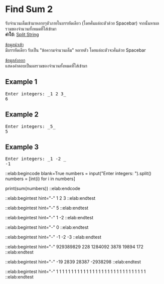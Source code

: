 # Find Sum 2

รับจำนวนเต็มเข้ามาหลายๆตัวภายในบรรทัดเดียว (โดยคั่นแต่ละตัวด้วย Spacebar) จากนั้นหาผลรวมของจำนวนทั้งหมดที่ใส่เข้ามา    
**คำใบ้:** [Split String](https://www.w3schools.com/python/ref_string_split.asp)

<u>ข้อมูลนำเข้า</u>  
มีบรรทัดเดียว รับเป็น "ข้อความจำนวนเต็ม" หลายตัว โดยแต่ละตัวจะคั่นด้วย Spacebar

<u>ข้อมูลส่งออก</u>  
แสดงคำตอบเป็นผลรวมของจำนวนทั้งหมดที่ใส่เข้ามา

## Example 1
<pre class="output">
Enter integers: _1 2 3_
6
</pre>

## Example 2
<pre class="output">
Enter integers: _5_
5
</pre>

## Example 3
<pre class="output">
Enter integers: _1 -2 _ 
-1
</pre>

::elab:begincode blank=True
numbers = input("Enter integers: ").split()
numbers = [int(i) for i in numbers]

print(sum(numbers))
::elab:endcode

::elab:begintest hint="-"
1 2 3
::elab:endtest

::elab:begintest hint="-"
5
::elab:endtest

::elab:begintest hint="-"
1 -2
::elab:endtest

::elab:begintest hint="-"
0
::elab:endtest

::elab:begintest hint="-"
-1 -2 -3
::elab:endtest

::elab:begintest hint="-"
929389829 228 1284092 3878 19894 172
::elab:endtest

::elab:begintest hint="-"
-19 2839 28387 -2938298
::elab:endtest

::elab:begintest hint="-"
1 1 1 1 1 1 1 1 1 1 1 1 1 1 1 1 1 1 1 1 1 1 1 1 1 1 1 1 1 1
::elab:endtest